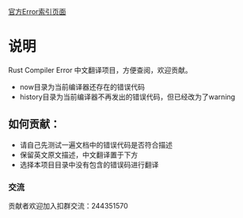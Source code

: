 [官方Error索引页面](https://doc.rust-lang.org/error-index.html)

# 说明

Rust Compiler Error 中文翻译项目，方便查阅，欢迎贡献。

- now目录为当前编译器还存在的错误代码
- history目录为当前编译器不再发出的错误代码，但已经改为了warning

## 如何贡献：

- 请自己先测试一遍文档中的错误代码是否符合描述
- 保留英文原文描述，中文翻译置于下方
- 选择本项目目录中没有包含的错误码进行翻译

### 交流

贡献者欢迎加入扣群交流：244351570

